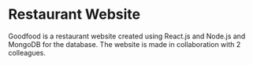 # Restaurant Website
Goodfood is a restaurant website created using React.js and Node.js and MongoDB for the database. The website is made in collaboration with 2 colleagues. 
